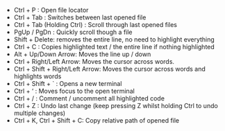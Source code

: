 - Ctrl + P : Open file locator
- Ctrl + Tab : Switches between last opened file
- Ctrl + Tab (Holding Ctrl) : Scroll through last opened files
- PgUp / PgDn : Quickly scroll though a file
- Shift + Delete: removes the entire line, no need to highlight everything
- Ctrl + C : Copies highlighted text / the entire line if nothing highlighted
- Alt + Up/Down Arrow: Moves the line up / down
- Ctrl + Right/Left Arrow: Moves the cursor across words. 
- Ctrl + Shift + Right/Left Arrow: Moves the cursor across words and highlights words
- Ctrl + Shift + ` : Opens a new terminal
- Ctrl + ‘ : Moves focus to the open terminal
- Ctrl + / : Comment / uncomment all highlighted code
- Ctrl + Z : Undo last change (keep pressing Z whilst holding Ctrl to undo multiple changes)
- Ctrl + K, Ctrl + Shift + C: Copy relative path of opened file